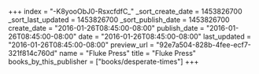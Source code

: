 +++
index = "-K8yooObJ0-RsxcfdfC_"
_sort_create_date = 1453826700
_sort_last_updated = 1453826700
_sort_publish_date = 1453826700
create_date = "2016-01-26T08:45:00-08:00"
publish_date = "2016-01-26T08:45:00-08:00"
date = "2016-01-26T08:45:00-08:00"
last_updated = "2016-01-26T08:45:00-08:00"
preview_url = "92e7a504-828b-4fee-ecf7-321f814c760d"
name = "Fluke Press"
title = "Fluke Press"
books_by_this_publisher = ["books/desperate-times"]
+++

